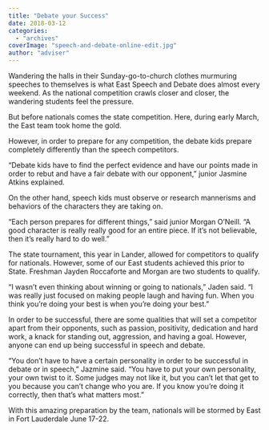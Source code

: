 ```yaml
---
title: "Debate your Success"
date: 2018-03-12
categories: 
  - "archives"
coverImage: "speech-and-debate-online-edit.jpg"
author: "adviser"
---
```


Wandering the halls in their Sunday-go-to-church clothes murmuring speeches to themselves is what East Speech and Debate does almost every weekend. As the national competition crawls closer and closer, the wandering students feel the pressure.

But before nationals comes the state competition. Here, during early March, the East team took home the gold.

However, in order to prepare for any competition, the debate kids prepare completely differently than the speech competitors.

“Debate kids have to find the perfect evidence and have our points made in order to rebut and have a fair debate with our opponent,” junior Jasmine Atkins explained.

On the other hand, speech kids must observe or research mannerisms and behaviors of the characters they are taking on.

“Each person prepares for different things,” said junior Morgan O’Neill. “A good character is really really good for an entire piece. If it’s not believable, then it’s really hard to do well.”

The state tournament, this year in Lander, allowed for competitors to qualify for nationals. However, some of our East students achieved this prior to State. Freshman Jayden Roccaforte and Morgan are two students to qualify.

“I wasn’t even thinking about winning or going to nationals,” Jaden said. “I was really just focused on making people laugh and having fun. When you think you’re doing your best is when you’re doing your best.”

In order to be successful, there are some qualities that will set a competitor apart from their opponents, such as passion, positivity, dedication and hard work, a knack for standing out, aggression, and having a goal. However, anyone can end up being successful in speech and debate.

“You don’t have to have a certain personality in order to be successful in debate or in speech,” Jazmine said. “You have to put your own personality, your own twist to it. Some judges may not like it, but you can’t let that get to you because you can’t change who you are. If you know you’re doing it correctly, then that’s what matters most.”

With this amazing preparation by the team, nationals will be stormed by East in Fort Lauderdale June 17-22.
